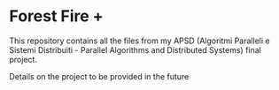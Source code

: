 # Forest Fire +

This repository contains all the files from my APSD (Algoritmi Paralleli e Sistemi Distribuiti - Parallel Algorithms and Distributed Systems) final project.

Details on the project to be provided in the future
